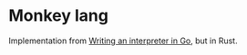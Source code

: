 # Monkey lang

Implementation from [Writing an interpreter in Go](https://interpreterbook.com/), but in Rust.
